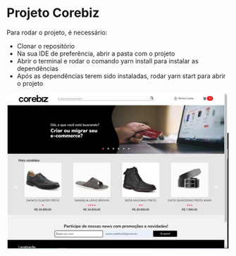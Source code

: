 # Projeto Corebiz

Para rodar o projeto, é necessário:
- Clonar o repositório
- Na sua IDE de preferência, abrir a pasta com o projeto
- Abrir o terminal e rodar o comando yarn install para instalar as dependências
- Após as dependências terem sido instaladas, rodar yarn start para abrir o projeto

![screenshot](https://github.com/AntonioDeveloper/corebiz-teste/blob/master/src/assets/screenshot.jpg)
